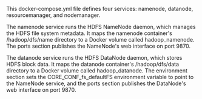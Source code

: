 This docker-compose.yml file defines four services: namenode, datanode, resourcemanager, and nodemanager.

The namenode service runs the HDFS NameNode daemon, which manages the HDFS file system metadata. It maps the namenode container's /hadoop/dfs/name directory to a Docker volume called hadoop_namenode. The ports section publishes the NameNode's web interface on port 9870.

The datanode service runs the HDFS DataNode daemon, which stores HDFS block data. It maps the datanode container's /hadoop/dfs/data directory to a Docker volume called hadoop_datanode. The environment section sets the CORE_CONF_fs_defaultFS environment variable to point to the NameNode service, and the ports section publishes the DataNode's web interface on port 9870.


